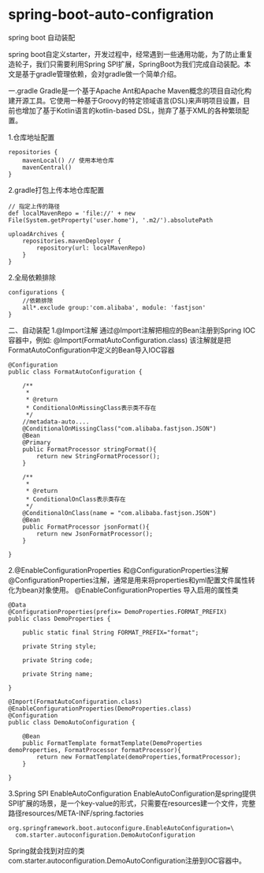 # spring-boot-auto-configration
spring boot 自动装配


spring boot自定义starter，开发过程中，经常遇到一些通用功能，为了防止重复造轮子，我们只需要利用Spring SPI扩展，SpringBoot为我们完成自动装配。本文是基于gradle管理依赖，会对gradle做一个简单介绍。

一.gradle
Gradle是一个基于Apache Ant和Apache Maven概念的项目自动化构建开源工具。它使用一种基于Groovy的特定领域语言(DSL)来声明项目设置，目前也增加了基于Kotlin语言的kotlin-based DSL，抛弃了基于XML的各种繁琐配置。

1.仓库地址配置

	repositories {
	    mavenLocal() // 使用本地仓库
	    mavenCentral()
	}

2.gradle打包上传本地仓库配置
	
	// 指定上传的路径
	def localMavenRepo = 'file://' + new 		File(System.getProperty('user.home'), '.m2/').absolutePath
	
	uploadArchives {
	    repositories.mavenDeployer {
	        repository(url: localMavenRepo)
	    }
	}

2.全局依赖排除

	configurations {
	    //依赖排除
	    all*.exclude group:'com.alibaba', module: 'fastjson'
	}

二、自动装配
1.@Import注解
 通过@Import注解把相应的Bean注册到Spring IOC容器中，例如:
 @Import(FormatAutoConfiguration.class)
该注解就是把FormatAutoConfiguration中定义的Bean导入IOC容器


	@Configuration
	public class FormatAutoConfiguration {
	
	    /**
	     *
	     * @return 
	     * ConditionalOnMissingClass表示类不存在
	     */
	    //metadata-auto....
	    @ConditionalOnMissingClass("com.alibaba.fastjson.JSON")
	    @Bean
	    @Primary
	    public FormatProcessor stringFormat(){
	        return new StringFormatProcessor();
	    }
	
	    /**
	     *
	     * @return 
	     * ConditionalOnClass表示类存在
	     */
	    @ConditionalOnClass(name = "com.alibaba.fastjson.JSON")
	    @Bean
	    public FormatProcessor jsonFormat(){
	        return new JsonFormatProcessor();
	    }
	    
	}

2.@EnableConfigurationProperties 和@ConfigurationProperties注解
@ConfigurationProperties注解，通常是用来将properties和yml配置文件属性转化为bean对象使用。
@EnableConfigurationProperties 导入启用的属性类

	@Data
	@ConfigurationProperties(prefix= DemoProperties.FORMAT_PREFIX)
	public class DemoProperties {
	
	    public static final String FORMAT_PREFIX="format";
	
	    private String style;
	
	    private String code;
	
	    private String name;
	
	}
	
	@Import(FormatAutoConfiguration.class)
	@EnableConfigurationProperties(DemoProperties.class) 
	@Configuration
	public class DemoAutoConfiguration {
	
	    @Bean
	    public FormatTemplate formatTemplate(DemoProperties demoProperties, FormatProcessor formatProcessor){
	        return new FormatTemplate(demoProperties,formatProcessor);
	    }
	
	}
	
3.Spring SPI EnableAutoConfiguration
EnableAutoConfiguration是spring提供SPI扩展的场景，是一个key-value的形式，只需要在resources建一个文件，完整路径resources/META-INF/spring.factories

	org.springframework.boot.autoconfigure.EnableAutoConfiguration=\
	  com.starter.autoconfiguration.DemoAutoConfiguration
Spring就会找到对应的类com.starter.autoconfiguration.DemoAutoConfiguration注册到IOC容器中。

